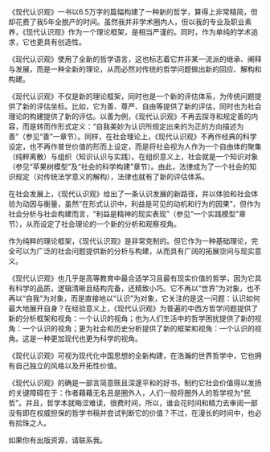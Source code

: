 《现代认识观》一书以6.5万字的篇幅构建了一种新的哲学，算得上非常精简，但却花费了我5年全脱产的时间。虽然我并非学术圈内人，但以我的专业及职业素养，《现代认识观》作为一个理论框架，是相当严谨的。同时，作为单纯的学术追求，它也更具有创造性。

《现代认识观》使用了全新的哲学语言，这也标志着它并非某一流派的继承、阐释与发展，而是一种全新的理论，从而必然对传统的哲学问题做出新的回应、解构和构建。

《现代认识观》不仅是新的理论框架，同时也是一个新的评估体系，为传统问题提供了新的评估坐标。比如，它为善、尊严、自由等提供了新的评估，同时也为社会理论的构建提供了新的评估。以善为例，《现代认识观》不再去探寻和规定善的内容，而是转而作形式定义：“自我美妙为认识所规定出来的为正的方向描述为善”（参见“善”一章节）。同样，在社会理论上，《现代认识观》不再作经典的科学设定，也不再作普世价值的形而上设定，而是将社会视为人作为一个自由体的聚集（纯粹离散）与组织（知识认识与实践）。在组织意义上，社会就是一个知识对象（参见“苹果树模型”及“社会的科学构建”章节）。由此，法律成为了一个社会的知识规定（对传统法学意义的解构），法律也就有了新的评估体系。

在社会发展上，《现代认识观》给出了一条认识发展的新路径，并以体验和社会体验为动因与衡量，虽然“在形式认识中，利益是可见的动机和行为的因果”，但作为社会分析与社会构建而言，“利益是精神的现实表现”（参见“一个实践模型”章节），从而设定了社会理论的一个新的分析和观察视角。

作为纯粹的理论框架，《现代认识观》是非常克制的。但它作为一种基础理论，完全可以为广泛的社会问题提供新的分析与构建，从而具有广阔的拓展空间与现实意义。

《现代认识观》也几乎是高等教育中最合适学习且最有现实价值的哲学，因为它具有科学的品质，逻辑清晰且结构完备，还精致小巧。它不再以“世界”为对象，也不再以“自我”为对象，而是直接地以“认识”为对象，它关注的是这一问题：认识如何最大地展开自身？在经验意义上，《现代认识观》为普遍的中西方哲学问题提供了新的分析框架和视角：一个认识的视角；也为人们生活中的哲学困扰提供了新的视角：一个认识的视角；更为社会和历史分析提供了新的框架和视角：一个认识的视角。这是一种更加现代也更为科学的视角。

《现代认识观》可视为现代化中国思想的全新构建，在浩瀚的世界哲学中，它也拥有自己独立的风格以及开拓性价值。

《现代认识观》的确是一部言简意赅且深邃平和的好书，制约它社会价值得以发扬的关键障碍在于：作者藉藉无名且是圈外人，人们一般将圈外人的哲学视为“民哲”。并且，哲学本就晦涩难读，很费时间，所以，谁会花时间和精力去审阅一部没有即在权威担保的哲学书稿并尝试判断它的价值？不过，在漫长的时间中，也必有拾珠之人。


如果你有出版资源，请联系我。
